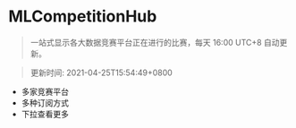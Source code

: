 # MLCompetitionHub

> 一站式显示各大数据竞赛平台正在进行的比赛，每天 16:00 UTC+8 自动更新。
  
> 更新时间: 2021-04-25T15:54:49+0800 

* 多家竞赛平台
* 多种订阅方式
* 下拉查看更多